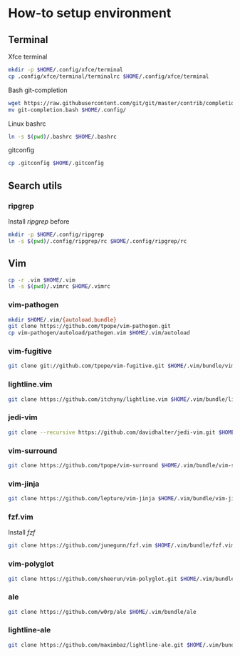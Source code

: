 # How-to setup environment

## Terminal
Xfce terminal
```bash
mkdir -p $HOME/.config/xfce/terminal
cp .config/xfce/terminal/terminalrc $HOME/.config/xfce/terminal
```

Bash git-completion
```bash
wget https://raw.githubusercontent.com/git/git/master/contrib/completion/git-completion.bash
mv git-completion.bash $HOME/.config/
```

Linux bashrc
```bash
ln -s $(pwd)/.bashrc $HOME/.bashrc
```

gitconfig
```bash
cp .gitconfig $HOME/.gitconfig
```

## Search utils
### ripgrep
Install *ripgrep* before
```bash
mkdir -p $HOME/.config/ripgrep
ln -s $(pwd)/.config/ripgrep/rc $HOME/.config/ripgrep/rc
```

## Vim
```bash
cp -r .vim $HOME/.vim
ln -s $(pwd)/.vimrc $HOME/.vimrc
```

### vim-pathogen
```bash
mkdir $HOME/.vim/{autoload,bundle}
git clone https://github.com/tpope/vim-pathogen.git
cp vim-pathogen/autoload/pathogen.vim $HOME/.vim/autoload
```

### vim-fugitive
```bash
git clone git://github.com/tpope/vim-fugitive.git $HOME/.vim/bundle/vim-fugitive
```

### lightline.vim
```bash
git clone https://github.com/itchyny/lightline.vim $HOME/.vim/bundle/lightline.vim
```

### jedi-vim
```bash
git clone --recursive https://github.com/davidhalter/jedi-vim.git $HOME/.vim/bundle/jedi-vim
```

### vim-surround
```bash
git clone https://github.com/tpope/vim-surround $HOME/.vim/bundle/vim-surround
```

### vim-jinja
```bash
git clone https://github.com/lepture/vim-jinja $HOME/.vim/bundle/vim-jinja
```

### fzf.vim
Install *fzf*
```bash
git clone https://github.com/junegunn/fzf.vim $HOME/.vim/bundle/fzf.vim
```

### vim-polyglot
```bash
git clone https://github.com/sheerun/vim-polyglot.git $HOME/.vim/bundle/vim-polyglot
```

### ale
```bash
git clone https://github.com/w0rp/ale $HOME/.vim/bundle/ale
```

### lightline-ale
```bash
git clone https://github.com/maximbaz/lightline-ale.git $HOME/.vim/bundle/lightline-ale
```
